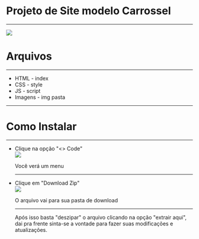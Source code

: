 <h1>Projeto de Site modelo Carrossel</h1>
<hr>
<img src="https://github.com/euonael/Riot-site/assets/95258490/ce1dddd8-46f1-4159-84df-d4d333b95364"> 

<h1>Arquivos</h1>
<hr>
<ul>
  <li>HTML - index</li>
  <li>CSS - style</li>
  <li>JS - script</li>
  <li>Imagens - img pasta</li>
</ul>
<hr>

<h1> Como Instalar </h1>
<hr>
<ul>
  <li>Clique na opção "<> Code"</li>
    <img src="https://github.com/euonael/Riot-site/assets/95258490/ccac6b41-c59f-4078-9c06-4614189a2458">
    <p>Você verá um menu</p>
    <hr>
  <li>Clique em "Download Zip"</li>
    <img src="https://github.com/euonael/Riot-site/assets/95258490/bff69f9d-0f30-4ef3-a44f-e09704cf103b">
    <p>O arquivo vai para sua pasta de download</p>
    <hr>
    <p>Após isso basta "deszipar" o arquivo clicando na opção "extrair aqui", dai pra frente sinta-se a vontade para fazer suas modificações e atualizações.</p>
</ul>
